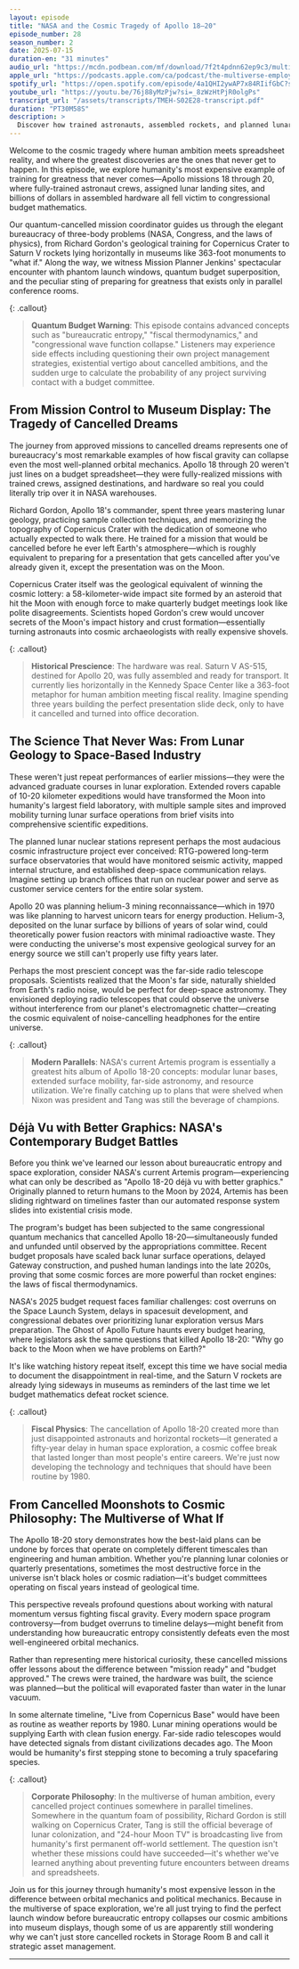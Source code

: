 ```yaml
---
layout: episode
title: "NASA and the Cosmic Tragedy of Apollo 18–20"
episode_number: 28
season_number: 2
date: 2025-07-15
duration-en: "31 minutes"
audio_url: "https://mcdn.podbean.com/mf/download/7f2t4pdnn62ep9c3/multiverse-employee-handbook-s02e28-nasa-cosmic-tragedy-apollo-18-20.mp3"
apple_url: "https://podcasts.apple.com/ca/podcast/the-multiverse-employee-handbook/id1764134739?i=1000717299351"
spotify_url: "https://open.spotify.com/episode/4a1QHI2ywAP7x84RIifGbC?si=gSKnf6XMTfePKXBb5mDwqg"
youtube_url: "https://youtu.be/76j88yMzPjw?si=_8zWzHtPjR0olgPs"
transcript_url: "/assets/transcripts/TMEH-S02E28-transcript.pdf"
duration: "PT30M58S"
description: >
  Discover how trained astronauts, assembled rockets, and planned lunar bases fell victim to the most destructive force in the universe: bureaucratic entropy. Explore the cancelled Apollo missions that could have established permanent lunar colonies by 1980, featuring Richard Gordon's phantom footsteps and Saturn V rockets turned museum pieces.
---
```


Welcome to the cosmic tragedy where human ambition meets spreadsheet reality, and where the greatest discoveries are the ones that never get to happen. In this episode, we explore humanity's most expensive example of training for greatness that never comes—Apollo missions 18 through 20, where fully-trained astronaut crews, assigned lunar landing sites, and billions of dollars in assembled hardware all fell victim to congressional budget mathematics.

Our quantum-cancelled mission coordinator guides us through the elegant bureaucracy of three-body problems (NASA, Congress, and the laws of physics), from Richard Gordon's geological training for Copernicus Crater to Saturn V rockets lying horizontally in museums like 363-foot monuments to "what if." Along the way, we witness Mission Planner Jenkins' spectacular encounter with phantom launch windows, quantum budget superposition, and the peculiar sting of preparing for greatness that exists only in parallel conference rooms.

{: .callout}
> **Quantum Budget Warning**: This episode contains advanced concepts such as "bureaucratic entropy," "fiscal thermodynamics," and "congressional wave function collapse." Listeners may experience side effects including questioning their own project management strategies, existential vertigo about cancelled ambitions, and the sudden urge to calculate the probability of any project surviving contact with a budget committee.

## From Mission Control to Museum Display: The Tragedy of Cancelled Dreams

The journey from approved missions to cancelled dreams represents one of bureaucracy's most remarkable examples of how fiscal gravity can collapse even the most well-planned orbital mechanics. Apollo 18 through 20 weren't just lines on a budget spreadsheet—they were fully-realized missions with trained crews, assigned destinations, and hardware so real you could literally trip over it in NASA warehouses.

Richard Gordon, Apollo 18's commander, spent three years mastering lunar geology, practicing sample collection techniques, and memorizing the topography of Copernicus Crater with the dedication of someone who actually expected to walk there. He trained for a mission that would be cancelled before he ever left Earth's atmosphere—which is roughly equivalent to preparing for a presentation that gets cancelled after you've already given it, except the presentation was on the Moon.

Copernicus Crater itself was the geological equivalent of winning the cosmic lottery: a 58-kilometer-wide impact site formed by an asteroid that hit the Moon with enough force to make quarterly budget meetings look like polite disagreements. Scientists hoped Gordon's crew would uncover secrets of the Moon's impact history and crust formation—essentially turning astronauts into cosmic archaeologists with really expensive shovels.

{: .callout}
> **Historical Prescience**: The hardware was real. Saturn V AS-515, destined for Apollo 20, was fully assembled and ready for transport. It currently lies horizontally in the Kennedy Space Center like a 363-foot metaphor for human ambition meeting fiscal reality. Imagine spending three years building the perfect presentation slide deck, only to have it cancelled and turned into office decoration.

## The Science That Never Was: From Lunar Geology to Space-Based Industry

These weren't just repeat performances of earlier missions—they were the advanced graduate courses in lunar exploration. Extended rovers capable of 10-20 kilometer expeditions would have transformed the Moon into humanity's largest field laboratory, with multiple sample sites and improved mobility turning lunar surface operations from brief visits into comprehensive scientific expeditions.

The planned lunar nuclear stations represent perhaps the most audacious cosmic infrastructure project ever conceived: RTG-powered long-term surface observatories that would have monitored seismic activity, mapped internal structure, and established deep-space communication relays. Imagine setting up branch offices that run on nuclear power and serve as customer service centers for the entire solar system.

Apollo 20 was planning helium-3 mining reconnaissance—which in 1970 was like planning to harvest unicorn tears for energy production. Helium-3, deposited on the lunar surface by billions of years of solar wind, could theoretically power fusion reactors with minimal radioactive waste. They were conducting the universe's most expensive geological survey for an energy source we still can't properly use fifty years later.

Perhaps the most prescient concept was the far-side radio telescope proposals. Scientists realized that the Moon's far side, naturally shielded from Earth's radio noise, would be perfect for deep-space astronomy. They envisioned deploying radio telescopes that could observe the universe without interference from our planet's electromagnetic chatter—creating the cosmic equivalent of noise-cancelling headphones for the entire universe.

{: .callout}
> **Modern Parallels**: NASA's current Artemis program is essentially a greatest hits album of Apollo 18-20 concepts: modular lunar bases, extended surface mobility, far-side astronomy, and resource utilization. We're finally catching up to plans that were shelved when Nixon was president and Tang was still the beverage of champions.

## Déjà Vu with Better Graphics: NASA's Contemporary Budget Battles

Before you think we've learned our lesson about bureaucratic entropy and space exploration, consider NASA's current Artemis program—experiencing what can only be described as "Apollo 18-20 déjà vu with better graphics." Originally planned to return humans to the Moon by 2024, Artemis has been sliding rightward on timelines faster than our automated response system slides into existential crisis mode.

The program's budget has been subjected to the same congressional quantum mechanics that cancelled Apollo 18-20—simultaneously funded and unfunded until observed by the appropriations committee. Recent budget proposals have scaled back lunar surface operations, delayed Gateway construction, and pushed human landings into the late 2020s, proving that some cosmic forces are more powerful than rocket engines: the laws of fiscal thermodynamics.

NASA's 2025 budget request faces familiar challenges: cost overruns on the Space Launch System, delays in spacesuit development, and congressional debates over prioritizing lunar exploration versus Mars preparation. The Ghost of Apollo Future haunts every budget hearing, where legislators ask the same questions that killed Apollo 18-20: "Why go back to the Moon when we have problems on Earth?"

It's like watching history repeat itself, except this time we have social media to document the disappointment in real-time, and the Saturn V rockets are already lying sideways in museums as reminders of the last time we let budget mathematics defeat rocket science.

{: .callout}
> **Fiscal Physics**: The cancellation of Apollo 18-20 created more than just disappointed astronauts and horizontal rockets—it generated a fifty-year delay in human space exploration, a cosmic coffee break that lasted longer than most people's entire careers. We're just now developing the technology and techniques that should have been routine by 1980.

## From Cancelled Moonshots to Cosmic Philosophy: The Multiverse of What If

The Apollo 18-20 story demonstrates how the best-laid plans can be undone by forces that operate on completely different timescales than engineering and human ambition. Whether you're planning lunar colonies or quarterly presentations, sometimes the most destructive force in the universe isn't black holes or cosmic radiation—it's budget committees operating on fiscal years instead of geological time.

This perspective reveals profound questions about working with natural momentum versus fighting fiscal gravity. Every modern space program controversy—from budget overruns to timeline delays—might benefit from understanding how bureaucratic entropy consistently defeats even the most well-engineered orbital mechanics.

Rather than representing mere historical curiosity, these cancelled missions offer lessons about the difference between "mission ready" and "budget approved." The crews were trained, the hardware was built, the science was planned—but the political will evaporated faster than water in the lunar vacuum.

In some alternate timeline, "Live from Copernicus Base" would have been as routine as weather reports by 1980. Lunar mining operations would be supplying Earth with clean fusion energy. Far-side radio telescopes would have detected signals from distant civilizations decades ago. The Moon would be humanity's first stepping stone to becoming a truly spacefaring species.

{: .callout}
> **Corporate Philosophy**: In the multiverse of human ambition, every cancelled project continues somewhere in parallel timelines. Somewhere in the quantum foam of possibility, Richard Gordon is still walking on Copernicus Crater, Tang is still the official beverage of lunar colonization, and "24-hour Moon TV" is broadcasting live from humanity's first permanent off-world settlement. The question isn't whether these missions could have succeeded—it's whether we've learned anything about preventing future encounters between dreams and spreadsheets.

Join us for this journey through humanity's most expensive lesson in the difference between orbital mechanics and political mechanics. Because in the multiverse of space exploration, we're all just trying to find the perfect launch window before bureaucratic entropy collapses our cosmic ambitions into museum displays, though some of us are apparently still wondering why we can't just store cancelled rockets in Storage Room B and call it strategic asset management.

---
